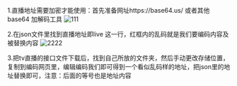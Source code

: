 
1.直播地址需要加密才能使用：首先准备网址https://base64.us/ 或者其他base64 加解码工具
![111](https://user-images.githubusercontent.com/97816498/180683665-5ae64e0f-e652-4873-8a7b-4a73e389832d.jpg)


2.在json文件里找到直播地址即live 这一行，红框内的乱码就是我们要编码内容及被替换内容
![2222](https://user-images.githubusercontent.com/97816498/180683491-ad4c6af0-3eb2-4013-bbf3-2d59e6480955.jpg)


3.把tv直播的接口文件下载后，找到自己所放的文件夹，然后手动更改存储位置，复制到编码网页里，编辑编码我们即可得到一个看似乱码样的地址，把json里的地址替换即可，注意：后面的等号也是地址内容
